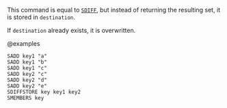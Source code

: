 This command is equal to [`SDIFF`](./sdiff), but instead of returning the resulting set, it
is stored in `destination`.

If `destination` already exists, it is overwritten.

@examples

```cli
SADD key1 "a"
SADD key1 "b"
SADD key1 "c"
SADD key2 "c"
SADD key2 "d"
SADD key2 "e"
SDIFFSTORE key key1 key2
SMEMBERS key
```

